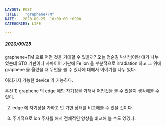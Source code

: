 ```yaml
---
LAYOUT: POST
TITLE:   "graphene+FM"
DATE:   2020-09-25  10:00:00 +0900
CATEGORIES: LIFE

---
```




#####  2020/09/25


graphene+FM 으로 어떤 것을 기대할 수 있을까? 오늘 정순길 박사님이랑 얘기 나누었는데 STO 기판이나 사파이어 기판에 
Fe ion 을 부분적으로 irradiation 하고 그 위에 graphene 을 올렸을 때 무엇을 볼 수 있나에 대해서 이야기를 나누
었다. 

여러가지 가능한 device 가 가능하다. 

우선 1) graphene 의 edge 에만 자기장을 가해서 어떤것을 볼 수 있을지 생각해볼 수 있다. 

2) edge 에 자기장을 가하고 안 가한 상태를 비교해볼 수 있을 것이다.

3) 주기적으로 ion 주사를 해서 전체적인 양상을 비교해 볼 수도 있겠다.




